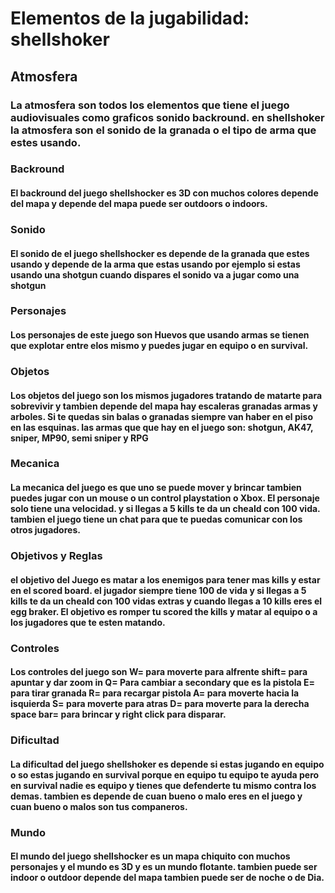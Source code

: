 # Elementos de la jugabilidad: shellshoker

## Atmosfera
### La atmosfera son todos los elementos que tiene el juego audiovisuales como graficos sonido backround. en shellshoker la atmosfera son el sonido de la granada o el tipo de arma que estes usando.
  
 ### Backround
 #### El backround del juego shellshocker es 3D con muchos colores depende del mapa y depende del mapa puede ser outdoors o indoors.
  
### Sonido
#### El sonido de el juego shellshocker es depende de la granada que estes usando y depende de la arma que estas usando por ejemplo si estas usando una shotgun cuando dispares el sonido va a jugar como una shotgun

### Personajes
#### Los personajes de este juego son Huevos que usando armas se tienen que explotar entre elos mismo y puedes jugar en equipo o en survival.

### Objetos
#### Los objetos del juego son los mismos jugadores tratando de matarte para sobrevivir y tambien depende del mapa hay escaleras granadas armas y arboles. Si te quedas sin balas o granadas siempre van haber en el piso en las esquinas. las armas que que hay en el juego son: shotgun, AK47, sniper, MP90, semi sniper y RPG

### Mecanica 
#### La mecanica del juego es que uno se puede mover y brincar tambien puedes jugar con un mouse o un control playstation o Xbox. El personaje solo tiene una velocidad. y si llegas a 5 kills te da un cheald con 100 vida. tambien el juego tiene un chat para que te puedas comunicar con los otros jugadores.

### Objetivos y Reglas
#### el objetivo del Juego es matar a los enemigos para tener mas kills y estar en el scored board. el jugador siempre tiene 100 de vida y si llegas a 5 kills te da un cheald con 100 vidas extras y cuando llegas a 10 kills eres el egg braker. El objetivo es romper tu scored the kills y matar al equipo o a los jugadores que te esten matando.

### Controles
#### Los controles del juego son W= para moverte para alfrente shift= para apuntar y dar zoom in Q= Para cambiar a secondary que es la pistola E= para tirar granada R= para recargar pistola A= para moverte hacia la isquierda S= para moverte para atras D= para moverte para la derecha space bar= para brincar y right click para disparar. 

### Dificultad 
#### La dificultad del juego shellshoker es depende si estas jugando en equipo o so estas jugando en survival porque en equipo tu equipo te ayuda pero en survival nadie es equipo y tienes que defenderte tu mismo contra los demas. tambien es depende de cuan bueno o malo eres en el juego y cuan bueno o malos son tus companeros.

### Mundo 
#### El mundo del juego shellshocker es un mapa chiquito con muchos personajes y el mundo es 3D y es un mundo flotante. tambien puede ser indoor o outdoor depende del mapa tambien puede ser de noche o de Dia.


